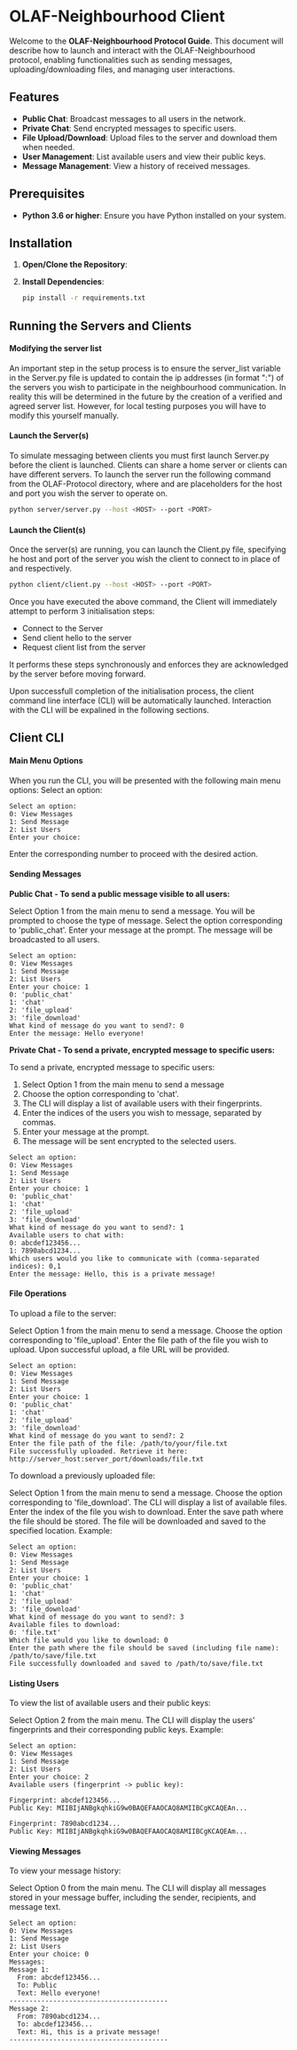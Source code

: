 # OLAF-Neighbourhood Client

Welcome to the **OLAF-Neighbourhood Protocol Guide**. This document will describe how to launch and interact with the OLAF-Neighbourhood protocol, enabling functionalities such as sending messages, uploading/downloading files, and managing user interactions.

## Features

- **Public Chat**: Broadcast messages to all users in the network.
- **Private Chat**: Send encrypted messages to specific users.
- **File Upload/Download**: Upload files to the server and download them when needed.
- **User Management**: List available users and view their public keys.
- **Message Management**: View a history of received messages.

## Prerequisites

- **Python 3.6 or higher**: Ensure you have Python installed on your system.

## Installation

1. **Open/Clone the Repository**:

2. **Install Dependencies**:
    ```bash
    pip install -r requirements.txt
    ```

## Running the Servers and Clients

#### Modifying the server list

An important step in the setup process is to ensure the server_list variable
in the Server.py file is updated to contain the ip addresses (in format "<host>:<port>")
of the servers you wish to participate in the neighbourhood communication. In 
reality this will be determined in the future by the creation of a verified and
agreed server list. However, for local testing purposes you will have to modify this
yourself manually.


#### Launch the Server(s)

To simulate messaging between clients you must first launch Server.py before
the client is launched. Clients can share a home server or clients can have different
servers. To launch the server run the following command from the OLAF-Protocol directory, where <HOST> and <PORT> are placeholders for the host and port you 
wish the server to operate on.

```bash
python server/server.py --host <HOST> --port <PORT>
```

#### Launch the Client(s)

Once the server(s) are running, you can launch the Client.py file, specifying
he host and port of the server you wish the client to connect to in place of 
<HOST> and <PORT> respectively.

```bash
python client/client.py --host <HOST> --port <PORT>
```

Once you have executed the above command, the Client will immediately attempt
to perform 3 initialisation steps:

- Connect to the Server
- Send client hello to the server
- Request client list from the server

It performs these steps synchronously and enforces they are acknowledged by the
server before moving forward.

Upon successfull completion of the initialisation process, the client command line
interface (CLI) will be automatically launched. Interaction with the CLI will be 
expalined in the following sections.

## Client CLI

#### Main Menu Options
When you run the CLI, you will be presented with the following main menu options:
Select an option:
```
Select an option:
0: View Messages
1: Send Message
2: List Users
Enter your choice:
```
Enter the corresponding number to proceed with the desired action.

#### Sending Messages

**Public Chat - To send a public message visible to all users:**

Select Option 1 from the main menu to send a message.
You will be prompted to choose the type of message. Select the option corresponding to 'public_chat'.
Enter your message at the prompt.
The message will be broadcasted to all users.

```
Select an option:
0: View Messages
1: Send Message
2: List Users
Enter your choice: 1
0: 'public_chat'
1: 'chat'
2: 'file_upload'
3: 'file_download'
What kind of message do you want to send?: 0
Enter the message: Hello everyone!
```

**Private Chat - To send a private, encrypted message to specific users:**

To send a private, encrypted message to specific users:

1. Select Option 1 from the main menu to send a message
2. Choose the option corresponding to 'chat'.
3. The CLI will display a list of available users with their fingerprints.
4. Enter the indices of the users you wish to message, separated by commas.
5. Enter your message at the prompt.
6. The message will be sent encrypted to the selected users.

```
Select an option:
0: View Messages
1: Send Message
2: List Users
Enter your choice: 1
0: 'public_chat'
1: 'chat'
2: 'file_upload'
3: 'file_download'
What kind of message do you want to send?: 1
Available users to chat with:
0: abcdef123456...
1: 7890abcd1234...
Which users would you like to communicate with (comma-separated indices): 0,1
Enter the message: Hello, this is a private message!
```

#### File Operations

To upload a file to the server:

Select Option 1 from the main menu to send a message.
Choose the option corresponding to 'file_upload'.
Enter the file path of the file you wish to upload.
Upon successful upload, a file URL will be provided.

```
Select an option:
0: View Messages
1: Send Message
2: List Users
Enter your choice: 1
0: 'public_chat'
1: 'chat'
2: 'file_upload'
3: 'file_download'
What kind of message do you want to send?: 2
Enter the file path of the file: /path/to/your/file.txt
File successfully uploaded. Retrieve it here: http://server_host:server_port/downloads/file.txt
```

To download a previously uploaded file:

Select Option 1 from the main menu to send a message.
Choose the option corresponding to 'file_download'.
The CLI will display a list of available files.
Enter the index of the file you wish to download.
Enter the save path where the file should be stored.
The file will be downloaded and saved to the specified location.
Example:

```
Select an option:
0: View Messages
1: Send Message
2: List Users
Enter your choice: 1
0: 'public_chat'
1: 'chat'
2: 'file_upload'
3: 'file_download'
What kind of message do you want to send?: 3
Available files to download:
0: 'file.txt'
Which file would you like to download: 0
Enter the path where the file should be saved (including file name): /path/to/save/file.txt
File successfully downloaded and saved to /path/to/save/file.txt
```

#### Listing Users

To view the list of available users and their public keys:

Select Option 2 from the main menu.
The CLI will display the users' fingerprints and their corresponding public keys.
Example:

```
Select an option:
0: View Messages
1: Send Message
2: List Users
Enter your choice: 2
Available users (fingerprint -> public key):

Fingerprint: abcdef123456...
Public Key: MIIBIjANBgkqhkiG9w0BAQEFAAOCAQ8AMIIBCgKCAQEAn...

Fingerprint: 7890abcd1234...
Public Key: MIIBIjANBgkqhkiG9w0BAQEFAAOCAQ8AMIIBCgKCAQEAm...
```

#### Viewing Messages

To view your message history:

Select Option 0 from the main menu.
The CLI will display all messages stored in your message buffer, including the sender, recipients, and message text.

```
Select an option:
0: View Messages
1: Send Message
2: List Users
Enter your choice: 0
Messages:
Message 1:
  From: abcdef123456...
  To: Public
  Text: Hello everyone!
----------------------------------------
Message 2:
  From: 7890abcd1234...
  To: abcdef123456...
  Text: Hi, this is a private message!
----------------------------------------
```


